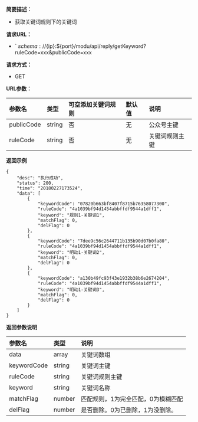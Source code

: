 **简要描述：** 

- 获取关键词规则下的关键词


**请求URL：** 
- ` ${schema}://${ip}:${port}/modu/api/reply/getKeyword?ruleCode=xxx&publicCode=xxx
  
**请求方式：**
- GET 

**URL参数：** 

| 参数名 | 类型 | 可空添加关键词规则 | 默认值 | 说明 |
| :-- | :-- | :-- | :-- | :-- |
| publicCode | string | 否 | 无 | 公众号主键 |
| ruleCode | string | 否 | 无| 关键词规则主键 |


 **返回示例**

``` 
{
    "desc": "执行成功",
    "status": 200,
    "time": "20180227173524",
    "data": [
        {
            "keywordCode": "07820b663bf8407f8715b76358077300",
            "ruleCode": "4a1039bf94d1454abbffdf9544a1dff1",
            "keyword": "规则1-关键词1",
            "matchFlag": 0,
            "delFlag": 0
        },
        {
            "keywordCode": "7dee9c56c2644711b135b90d07b0fa80",
            "ruleCode": "4a1039bf94d1454abbffdf9544a1dff1",
            "keyword": "明动1-关键词2",
            "matchFlag": 0,
            "delFlag": 0
        },
        {
            "keywordCode": "a130b49fc93f43e1932b38b6e2674204",
            "ruleCode": "4a1039bf94d1454abbffdf9544a1dff1",
            "keyword": "明动1-关键词3",
            "matchFlag": 0,
            "delFlag": 0
        }
    ]
}
```

 **返回参数说明** 

| 参数名 | 类型 | 说明 |
| :-- | :-- | :-- |
| data | array | 关键词数组 |
| keywordCode | string | 关键词主键 |
| ruleCode | string | 关键词规则主键 |
| keyword | string | 关键词名称 |
| matchFlag | number | 匹配规则，1为完全匹配，0为模糊匹配  |
| delFlag | number | 是否删除。0为已删除，1为没删除。 | |





